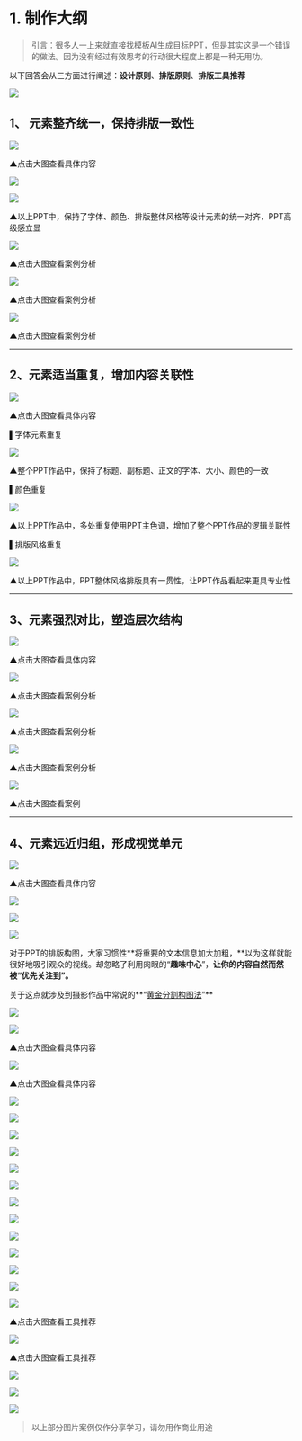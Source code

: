 # 1. 制作大纲

>引言：很多人一上来就直接找模板AI生成目标PPT，但是其实这是一个错误的做法。因为没有经过有效思考的行动很大程度上都是一种无用功。

以下回答会从三方面进行阐述：**设计原则**、**排版原则**、**排版工具推荐**  

![](https://picx.zhimg.com/v2-1253a9e8f2bb78e99a4fc2999a16286d_1440w.jpg)

## **1、 元素整齐统一，保持排版一致性**

![](https://pic4.zhimg.com/v2-77821495a3b92a5f27642af4401d17e7_1440w.jpg)

▲点击大图查看具体内容

  

![](https://pic3.zhimg.com/v2-6008c628e89679b65a9279a78643340a_1440w.jpg)

![](https://pic4.zhimg.com/v2-579cb85fdf719a46c4fa1143b5640eab_1440w.jpg)

▲以上PPT中，保持了字体、颜色、排版整体风格等设计元素的统一对齐，PPT高级感立显

  

![](https://pic3.zhimg.com/v2-82c504e1f28e7ab6ab6e6bc72b61fec2_1440w.jpg)

▲点击大图查看案例分析

  

![](https://pic3.zhimg.com/v2-556cfe0864a1ffed6e169d724efecb1c_1440w.jpg)

▲点击大图查看案例分析

  

![](https://pic4.zhimg.com/v2-3db19e134e81ec139b796663725d89db_1440w.jpg)

▲点击大图查看案例分析

---

## **2、元素适当重复，增加内容关联性**

![](https://picx.zhimg.com/v2-a5cc0c0d6ed47560eb52f41134d6b921_1440w.jpg)

▲点击大图查看具体内容

  

▌字体元素重复

![](https://pica.zhimg.com/v2-64b12c436de008d913c8ee4716941ab8_1440w.jpg)

▲整个PPT作品中，保持了标题、副标题、正文的字体、大小、颜色的一致

  

  

▌颜色重复

![](https://pic3.zhimg.com/v2-a660d4a1c38a643acd1bb89de938d008_1440w.jpg)

▲以上PPT作品中，多处重复使用PPT主色调，增加了整个PPT作品的逻辑关联性

  

▌排版风格重复

![](https://pic1.zhimg.com/v2-b5869999f604995e8cb4e2f20fd59a00_1440w.jpg)

▲以上PPT作品中，PPT整体风格排版具有一贯性，让PPT作品看起来更具专业性

---

## **3、元素强烈对比，塑造层次结构**

![](https://pic3.zhimg.com/v2-672c4975b6464b676179b76d31c6bd08_1440w.jpg)

▲点击大图查看具体内容

  

![](https://pic1.zhimg.com/v2-f16847f73781bf2f6e5748a8cd664db8_1440w.jpg)

▲点击大图查看案例分析

  

![](https://pic2.zhimg.com/v2-f432bab9a5e2ddebd9741f46b967a8d5_1440w.jpg)

▲点击大图查看案例分析

  

![](https://pic2.zhimg.com/v2-7fe252adaf0ee11df6e290d40e768e33_1440w.jpg)

▲点击大图查看案例分析

  

![](https://pic3.zhimg.com/v2-ec4b8f0139a1e1af3f0ddc30d31a3376_1440w.jpg)

▲点击大图查看案例

---

## **4、元素远近归组，形成视觉单元**

![](https://pic4.zhimg.com/v2-f21db8aa59de377984592b0993695caf_1440w.jpg)

▲点击大图查看具体内容

  

![](https://pic3.zhimg.com/v2-05e4d672adfa3876574921d49d7f7136_1440w.jpg)

![](https://pic1.zhimg.com/v2-d7d244b050f005050ba0c8f48f481eac_1440w.jpg)

  

  

  

![](https://pic2.zhimg.com/v2-c4f08ae8a7bc0e92ae17f5d124bb7037_1440w.jpg)

对于PPT的排版构图，大家习惯性**将重要的文本信息加大加粗，**以为这样就能很好地吸引观众的视线。却忽略了利用肉眼的“**趣味中心**”，**让你的内容自然而然被“优先关注到”。**

  

关于这点就涉及到摄影作品中常说的**“[黄金分割构图法](https://zhida.zhihu.com/search?content_id=105874597&content_type=Article&match_order=1&q=%E9%BB%84%E9%87%91%E5%88%86%E5%89%B2%E6%9E%84%E5%9B%BE%E6%B3%95&zhida_source=entity)”**

![](https://pic4.zhimg.com/v2-8d4846ed0768a4ed151ef5c602992c8b_1440w.jpg)

![](https://pic1.zhimg.com/v2-47383dfa8549acee89b59f7b24cbaf12_1440w.jpg)

▲点击大图查看具体内容

  

![](https://picx.zhimg.com/v2-6bc6fe67ad75a8a1332c756b12ff5789_1440w.jpg)

▲点击大图查看具体内容

  

![](https://pic4.zhimg.com/v2-ef50df0cb2b7893563d282658bcc4e1b_1440w.jpg)

![](https://pic2.zhimg.com/v2-676f2394202e4d155b2a773f691a4c17_1440w.jpg)

![](https://pic1.zhimg.com/v2-1f32ba55d4a17e152302be1f15f8a5be_1440w.jpg)

![](https://pic2.zhimg.com/v2-7ef719c0a51223ff594d5d1e643ea541_1440w.jpg)

  

  

![](https://picx.zhimg.com/v2-7f4af27b19a1f471cd4354c91e98ce7f_1440w.jpg)

![](https://pica.zhimg.com/v2-42e26d68dacc5ccf0272b92fd585593c_1440w.jpg)

![](https://pica.zhimg.com/v2-987cd6ca6a04ad75d2a6fad65466a0fc_1440w.jpg)

![](https://pic4.zhimg.com/v2-b3d9851200066c5c1386db2b3d7a618b_1440w.jpg)

![](https://pica.zhimg.com/v2-cf941bb0445ad520b5e9833d1d9b44a8_1440w.jpg)

![](https://pic1.zhimg.com/v2-49cadb2a9ad7c44f28d1f46b78bbc70c_1440w.jpg)

![](https://pic4.zhimg.com/v2-fdd464c84549aa920da6b0013925f895_1440w.jpg)

![](https://picx.zhimg.com/v2-86e83a74b737ddd3d9eefab0e714ce53_1440w.jpg)

  

![](https://pic3.zhimg.com/v2-26ca109528f701a393eb30bb79b6e5c4_1440w.jpg)

▲点击大图查看工具推荐

  

![](https://picx.zhimg.com/v2-740aa580a64ef381858aa7f72b32e32b_1440w.jpg)

▲点击大图查看工具推荐

  

![](https://pic2.zhimg.com/v2-830a60ab3effdb0684a71fb32e2c8edb_1440w.jpg)

![](https://pica.zhimg.com/v2-ca6b65df9b2910c93fb3737ec1cda6da_1440w.jpg)

![](https://pic1.zhimg.com/v2-410c81c8f13753a96b82cfa117049122_1440w.jpg)

> 以上部分图片案例仅作分享学习，请勿用作商业用途